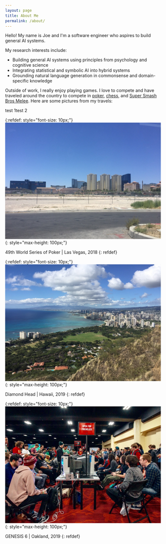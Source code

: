 ```yaml
---
layout: page
title: About Me
permalink: /about/
---
```


Hello! My name is Joe and I'm a software engineer who aspires to build general AI systems.

My research interests include:
* Building general AI systems using principles from psychology and cognitive science
* Integrating statistical and symbolic AI into hybrid systems
* Grounding natural language generation in commonsense and domain-specific knowledge

Outside of work, I really enjoy playing games. I love to compete and have traveled around the country to compete in [poker](https://pokerdb.thehendonmob.com/player.php?a=r&n=601783), [chess](https://lichess.org/@/seaghost27), and [Super Smash Bros Melee](https://www.youtube.com/watch?v=0VzNTRieZ88). Here are some pictures from my travels:

<div style="display: flex;">
  <div> test 1</div>
  <div> test 2</div>
</div>

{:refdef: style="font-size: 10px;"}
![vegas](/assets/img/vegas.jpg){: style="max-height: 100px;"}

49th World Series of Poker \| Las Vegas, 2018
{: refdef}

{:refdef: style="font-size: 10px;"}
![hawaii](/assets/img/hawaii.jpg){: style="max-height: 100px;"}

Diamond Head \| Hawaii, 2019
{: refdef}

{:refdef: style="font-size: 10px;"}
![genesis](/assets/img/genesis.jpeg){: style="max-height: 100px;"}

GENESIS 6 \| Oakland, 2019
{: refdef}
